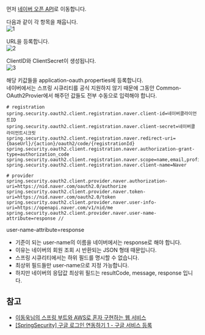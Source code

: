 먼저 [네이버 오픈 API](https://developers.naver.com/apps/#/register?api-nvlogin)로 이동합니다.   

다음과 같이 각 항목을 채웁니다.    
![1]()  

URL을 등록합니다.     
![2]()

ClientID와 ClientSecret이 생성됩니다.   
![3]() 

해당 키값들을 application-oauth.properties에 등록합니다.   
네이버에서는 스프링 시큐리티를 공식 지원하지 않기 때문에 그동안 Common-OAuth2Provier에서 해주던 값들도 전부 수동으로 입력해야 합니다.
```
# registration
spring.security.oauth2.client.registration.naver.client-id=네이버클라이언트ID
spring.security.oauth2.client.registration.naver.client-secret=네이버클라이언트시크릿
spring.security.oauth2.client.registration.naver.redirect-uri={baseUrl}/{action}/oauth2/code/{registrationId}
spring.security.oauth2.client.registration.naver.authorization-grant-type=authorization_code
spring.security.oauth2.client.registration.naver.scope=name,email,profile_image
spring.security.oauth2.client.registration.naver.client-name=Naver

# provider
spring.security.oauth2.client.provider.naver.authorization-uri=https://nid.naver.com/oauth2.0/authorize
spring.security.oauth2.client.provider.naver.token-uri=https://nid.naver.com/oauth2.0/token
spring.security.oauth2.client.provider.naver.user-info-uri=https://openapi.naver.com/v1/nid/me
spring.security.oauth2.client.provider.naver.user-name-attribute=response //
```
user-name-attribute=response
* 기준이 되는 user-name의 이름을 네이버에서는 response로 해야 합니다.
* 이유는 네이버의 회원 조회 시 반환되는 JSON 형태 때문입니다.
* 스프링 시큐리티에서는 하위 필드를 명시할 수 없습니다.
* 최상위 필드들만 user-name으로 지정 가능합니다.
* 하지만 네이버의 응답값 최상위 필드는 resultCode, message, response 입니다.

## 참고
* [이동욱님의 스프링 부트와 AWS로 혼자 구현하는 웹 서비스](https://jojoldu.tistory.com/463)
* [[SpringSecurity] 구글 로그인 연동하기 1 - 구글 서비스 등록](https://smpark1020.tistory.com/203)